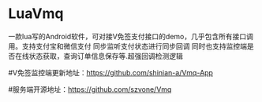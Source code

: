 # LuaVmq
一款lua写的Android软件，可对接V免签支付接口的demo，几乎包含所有接口调用。支持支付宝和微信支付 同步监听支付状态进行同步回调 同时也支持监控端是否在线状态获取，查询订单信息保存等.超强回调检测逻辑

#V免签监控端更新地址：https://github.com/shinian-a/Vmq-App 

#服务端开源地址：https://github.com/szvone/Vmq
